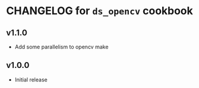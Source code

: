 # CHANGELOG for `ds_opencv` cookbook

## v1.1.0

* Add some parallelism to opencv make

## v1.0.0

* Initial release

